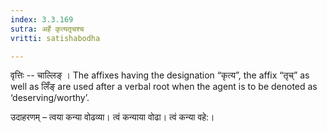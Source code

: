 ```yaml
---
index: 3.3.169
sutra: अर्हे कृत्यतृचश्च
vritti: satishabodha

---
```

वृत्तिः -- चाल्लिङ् । The affixes having the designation “कृत्य”, the affix “तृच्” as well as लिँङ् are used after a verbal root when the agent is to be denoted as ‘deserving/worthy’.


उदाहरणम् – त्वया कन्या वोढव्या। त्वं कन्याया वोढा। त्वं कन्या वहे:।